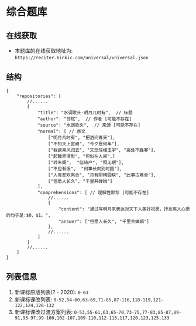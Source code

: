 # 综合题库

## 在线获取
- 本题库的在线获取地址为: `https://reciter.binkic.com/universal/universal.json`

## 结构
```jsonc
{
    "repositories": [
        //......
        {
            "title": "水调歌头·明月几时有",  // 标题
            "author": "苏轼",  // 作者 [可能不存在]
            "source": "水调歌头",  // 来源 [可能不存在]
            "normal": [ // 原文
                ["明月几时有", "把酒问青天"],
                ["不知天上宫阙", "今夕是何年"],
                ["我欲乘风归去", "又恐琼楼玉宇", "高处不胜寒"],
                ["起舞弄清影", "何似在人间",]
                ["转朱阁",  "低绮户", "照无眠"],
                ["不应有恨",  "何事长向别时圆"],
                ["人有悲欢离合", "月有阴晴圆缺", "此事古难全"],
                ["但愿人长久", "千里共婵娟"]
            ],
            "comprehensions": [ // 理解性默写 [可能不存在]
                //......
                {
                    "content": "通过写明月来表达对天下人美好祝愿，抒发离人心愿的句子是:$0，$1。",
                    "answer": ["但愿人长久", "千里共婵娟"]
                },
                //......
            ]
        }
        //......
    ]
}
```

## 列表信息
1. 新课标原版列表(? - 2020): `0-63`
1. 新课标课改列表: `0-52,54-60,63-69,71-85,87-116,118-119,121-122,124,126-132`
1. 新课标课改过渡方案列表: `0-53,55-61,63,65-70,73-75,77-83,85-87,89-91,93-97,99-100,102-107,109-110,112-113,117,120,123,125,133`

